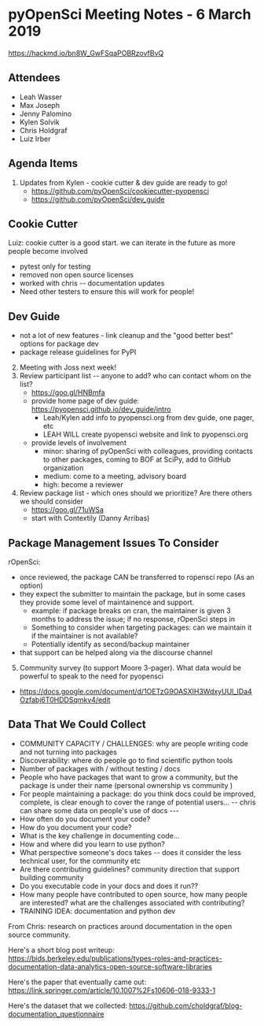 # pyOpenSci Meeting Notes - 6 March 2019

https://hackmd.io/bn8W_GwFSqaPOBRzovfBvQ

## Attendees

* Leah Wasser
* Max Joseph
* Jenny Palomino
* Kylen Solvik
* Chris Holdgraf
* Luiz Irber


## Agenda Items


1. Updates from Kylen - cookie cutter & dev guide are ready to go!
    - https://github.com/pyOpenSci/cookiecutter-pyopensci
    - https://github.com/pyOpenSci/dev_guide

## Cookie Cutter

Luiz: cookie cutter is a good start. we can iterate in the future as more people become involved

* pytest only for testing
* removed non open source licenses
* worked with chris -- documentation updates
* Need other testers to ensure this will work for people!

## Dev Guide

* not a lot of new features - link cleanup and the "good better best" options for package dev
* package release guidelines for PyPI

2. Meeting with Joss next week!
3. Review participant list -- anyone to add? who can contact whom on the list?
    - https://goo.gl/HNBmfa
    - provide home page of dev guide: https://pyopensci.github.io/dev_guide/intro
        - Leah/Kylen add info to pyopensci.org from dev guide, one pager, etc
        - LEAH WILL create pyopensci website and link to pyopensci.org
    - provide levels of involvement
        - minor: sharing of pyOpenSci with colleagues, providing contacts to other packages, coming to BOF at SciPy, add to GitHub organization
        - medium: come to a meeting, advisory board
        - high: become a reviewer
4. Review package list - which ones should we prioritize? Are there others we should consider
    - https://goo.gl/71uWSa
    - start with Contextily (Danny Arribas)

## Package Management Issues To Consider

rOpenSci:
* once reviewed, the package CAN be transferred to ropensci repo (As an option)
* they expect the submitter to maintain the package, but in some cases they provide some level of maintainence and support.
    * example: if package breaks on cran, the maintainer is given 3 months to address the issue; if no response, rOpenSci steps in
    * Something to consider when targeting packages: can we maintain it if the maintainer is not available?
    * Potentially identify as second/backup maintainer
* that support can be helped along via the discourse channel


5. Community survey (to support Moore 3-pager). What data would be powerful to speak to the need for pyopensci
 * https://docs.google.com/document/d/1OETzG9OASXIH3WdxyUUl_IDa4Ozfabj6T0HDDSqmkv4/edit

## Data That We Could Collect

* COMMUNITY CAPACITY / CHALLENGES: why are people writing code and not turning into packages
* Discoverability: where do people go to find scientific python tools
* Number of packages with / without testing / docs
* People who have packages that want to grow a community, but the package is under their name (personal ownership vs community )
* For people maintaining a package: do you think docs could be improved, complete, is clear enough to cover the range of potential users... -- chris can share some data on people's use of docs ---
* How often do you document your code?
* How do you document your code?
* What is the key challenge in documenting code...
* How and where did you learn to use python?
* What perspective someone's docs takes -- does it consider the less technical user, for the community etc
* Are there contributing guidelines? community direction that support building community
* Do you executable code in your docs and does it run??
* How many people have contributed to open source, how many people are interested? what are the challenges associated with contributing?
* TRAINING IDEA: documentation and python dev

From Chris: research on practices around documentation in the open source community.

Here's a short blog post writeup: https://bids.berkeley.edu/publications/types-roles-and-practices-documentation-data-analytics-open-source-software-libraries

Here's the paper that eventually came out: https://link.springer.com/article/10.1007%2Fs10606-018-9333-1

Here's the dataset that we collected: https://github.com/choldgraf/blog-documentation_questionnaire
